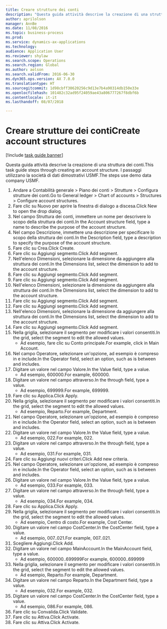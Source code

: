 ```yaml
--- 
title: Creare strutture dei conti
description: "Questa guida attività descrive la creazione di una struttura dei conti."
author: aprilolson
manager: AnnBe
ms.date: 11/08/2016
ms.topic: business-process
ms.prod: 
ms.service: dynamics-ax-applications
ms.technology: 
audience: Application User
ms.reviewer: shylaw
ms.search.scope: Operations
ms.search.region: Global
ms.author: aolson
ms.search.validFrom: 2016-06-30
ms.dyn365.ops.version: AX 7.0.0
ms.translationtype: HT
ms.sourcegitcommit: 1d98cbff30620256c9d13e7b4a90314db150e33e
ms.openlocfilehash: 101482c32ad95f24059ae43a806777267f8dbf6b
ms.contentlocale: it-it
ms.lasthandoff: 08/07/2018

---
```

# <a name="create-account-structures"></a><span data-ttu-id="84210-103">Creare strutture dei conti</span><span class="sxs-lookup"><span data-stu-id="84210-103">Create account structures</span></span>

[!include [task guide banner](../../includes/task-guide-banner.md)]

<span data-ttu-id="84210-104">Questa guida attività descrive la creazione di una struttura dei conti.</span><span class="sxs-lookup"><span data-stu-id="84210-104">This task guide steps through creating an account structure.</span></span> <span data-ttu-id="84210-105">I passaggi utilizzano la società di dati dimostrativi USMF.</span><span class="sxs-lookup"><span data-stu-id="84210-105">The steps use demo data company USMF.</span></span>

1. <span data-ttu-id="84210-106">Andare a Contabilità generale > Piano dei conti > Strutture > Configura strutture dei conti.</span><span class="sxs-lookup"><span data-stu-id="84210-106">Go to General ledger > Chart of accounts > Structures > Configure account structures.</span></span>
2. <span data-ttu-id="84210-107">Fare clic su Nuovo per aprire la finestra di dialogo a discesa.</span><span class="sxs-lookup"><span data-stu-id="84210-107">Click New to open the drop dialog.</span></span>
3. <span data-ttu-id="84210-108">Nel campo Struttura dei conti, immettere un nome per descrivere lo scopo della struttura dei conti.</span><span class="sxs-lookup"><span data-stu-id="84210-108">In the Account structure field, type a name to describe the purpose of the account structure.</span></span>
4. <span data-ttu-id="84210-109">Nel campo Descrizione, immettere una descrizione per specificare lo scopo della struttura dei conti.</span><span class="sxs-lookup"><span data-stu-id="84210-109">In the Description field, type a description to specify the purpose of the account structure.</span></span>
5. <span data-ttu-id="84210-110">Fare clic su Crea.</span><span class="sxs-lookup"><span data-stu-id="84210-110">Click Create.</span></span>
6. <span data-ttu-id="84210-111">Fare clic su Aggiungi segmento.</span><span class="sxs-lookup"><span data-stu-id="84210-111">Click Add segment.</span></span>
7. <span data-ttu-id="84210-112">Nell'elenco Dimensioni, selezionare la dimensione da aggiungere alla struttura dei conti.</span><span class="sxs-lookup"><span data-stu-id="84210-112">In the Dimensions list, select the dimension to add to the account structure.</span></span>
8. <span data-ttu-id="84210-113">Fare clic su Aggiungi segmento.</span><span class="sxs-lookup"><span data-stu-id="84210-113">Click Add segment.</span></span>
9. <span data-ttu-id="84210-114">Fare clic su Aggiungi segmento.</span><span class="sxs-lookup"><span data-stu-id="84210-114">Click Add segment.</span></span>
10. <span data-ttu-id="84210-115">Nell'elenco Dimensioni, selezionare la dimensione da aggiungere alla struttura dei conti.</span><span class="sxs-lookup"><span data-stu-id="84210-115">In the Dimensions list, select the dimension to add to the account structure.</span></span>
11. <span data-ttu-id="84210-116">Fare clic su Aggiungi segmento.</span><span class="sxs-lookup"><span data-stu-id="84210-116">Click Add segment.</span></span>
12. <span data-ttu-id="84210-117">Fare clic su Aggiungi segmento.</span><span class="sxs-lookup"><span data-stu-id="84210-117">Click Add segment.</span></span>
13. <span data-ttu-id="84210-118">Nell'elenco Dimensioni, selezionare la dimensione da aggiungere alla struttura dei conti.</span><span class="sxs-lookup"><span data-stu-id="84210-118">In the Dimensions list, select the dimension to add to the account structure.</span></span>
14. <span data-ttu-id="84210-119">Fare clic su Aggiungi segmento.</span><span class="sxs-lookup"><span data-stu-id="84210-119">Click Add segment.</span></span>
15. <span data-ttu-id="84210-120">Nella griglia, selezionare il segmento per modificare i valori consentiti.</span><span class="sxs-lookup"><span data-stu-id="84210-120">In the grid, select the segment to edit the allowed values.</span></span>
    * <span data-ttu-id="84210-121">Ad esempio, fare clic su Conto principale.</span><span class="sxs-lookup"><span data-stu-id="84210-121">For example, click in Main Account.</span></span>  
16. <span data-ttu-id="84210-122">Nel campo Operatore, selezionare un'opzione, ad esempio è compreso in e include.</span><span class="sxs-lookup"><span data-stu-id="84210-122">In the Operator field, select an option, such as is between and includes.</span></span>
17. <span data-ttu-id="84210-123">Digitare un valore nel campo Valore.</span><span class="sxs-lookup"><span data-stu-id="84210-123">In the Value field, type a value.</span></span>
    * <span data-ttu-id="84210-124">Ad esempio, 600000.</span><span class="sxs-lookup"><span data-stu-id="84210-124">For example, 600000.</span></span>  
18. <span data-ttu-id="84210-125">Digitare un valore nel campo attraverso.</span><span class="sxs-lookup"><span data-stu-id="84210-125">In the through field, type a value.</span></span>
    * <span data-ttu-id="84210-126">Ad esempio, 699999.</span><span class="sxs-lookup"><span data-stu-id="84210-126">For example, 699999.</span></span>  
19. <span data-ttu-id="84210-127">Fare clic su Applica.</span><span class="sxs-lookup"><span data-stu-id="84210-127">Click Apply.</span></span>
20. <span data-ttu-id="84210-128">Nella griglia, selezionare il segmento per modificare i valori consentiti.</span><span class="sxs-lookup"><span data-stu-id="84210-128">In the grid, select the segment to edit the allowed values.</span></span>
    * <span data-ttu-id="84210-129">Ad esempio, Reparto.</span><span class="sxs-lookup"><span data-stu-id="84210-129">For example, Department.</span></span>  
21. <span data-ttu-id="84210-130">Nel campo Operatore, selezionare un'opzione, ad esempio è compreso in e include.</span><span class="sxs-lookup"><span data-stu-id="84210-130">In the Operator field, select an option, such as is between and includes.</span></span>
22. <span data-ttu-id="84210-131">Digitare un valore nel campo Valore.</span><span class="sxs-lookup"><span data-stu-id="84210-131">In the Value field, type a value.</span></span>
    * <span data-ttu-id="84210-132">Ad esempio, 022.</span><span class="sxs-lookup"><span data-stu-id="84210-132">For example, 022.</span></span>  
23. <span data-ttu-id="84210-133">Digitare un valore nel campo attraverso.</span><span class="sxs-lookup"><span data-stu-id="84210-133">In the through field, type a value.</span></span>
    * <span data-ttu-id="84210-134">Ad esempio, 031.</span><span class="sxs-lookup"><span data-stu-id="84210-134">For example, 031.</span></span>  
24. <span data-ttu-id="84210-135">Fare clic su Aggiungi nuovi criteri.</span><span class="sxs-lookup"><span data-stu-id="84210-135">Click Add new criteria.</span></span>
25. <span data-ttu-id="84210-136">Nel campo Operatore, selezionare un'opzione, ad esempio è compreso in e include.</span><span class="sxs-lookup"><span data-stu-id="84210-136">In the Operator field, select an option, such as is between and includes.</span></span>
26. <span data-ttu-id="84210-137">Digitare un valore nel campo Valore.</span><span class="sxs-lookup"><span data-stu-id="84210-137">In the Value field, type a value.</span></span>
    * <span data-ttu-id="84210-138">Ad esempio, 033.</span><span class="sxs-lookup"><span data-stu-id="84210-138">For example, 033.</span></span>  
27. <span data-ttu-id="84210-139">Digitare un valore nel campo attraverso.</span><span class="sxs-lookup"><span data-stu-id="84210-139">In the through field, type a value.</span></span>
    * <span data-ttu-id="84210-140">Ad esempio, 034.</span><span class="sxs-lookup"><span data-stu-id="84210-140">For example, 034.</span></span>  
28. <span data-ttu-id="84210-141">Fare clic su Applica.</span><span class="sxs-lookup"><span data-stu-id="84210-141">Click Apply.</span></span>
29. <span data-ttu-id="84210-142">Nella griglia, selezionare il segmento per modificare i valori consentiti.</span><span class="sxs-lookup"><span data-stu-id="84210-142">In the grid, select the segment to edit the allowed values.</span></span>
    * <span data-ttu-id="84210-143">Ad esempio, Centro di costo.</span><span class="sxs-lookup"><span data-stu-id="84210-143">For example, Cost Center.</span></span>  
30. <span data-ttu-id="84210-144">Digitare un valore nel campo CostCenter.</span><span class="sxs-lookup"><span data-stu-id="84210-144">In the CostCenter field, type a value.</span></span>
    * <span data-ttu-id="84210-145">Ad esempio, 007..021.</span><span class="sxs-lookup"><span data-stu-id="84210-145">For example, 007..021.</span></span>  
31. <span data-ttu-id="84210-146">Scegliere Aggiungi.</span><span class="sxs-lookup"><span data-stu-id="84210-146">Click Add.</span></span>
32. <span data-ttu-id="84210-147">Digitare un valore nel campo MainAccount.</span><span class="sxs-lookup"><span data-stu-id="84210-147">In the MainAccount field, type a value.</span></span>
    * <span data-ttu-id="84210-148">Ad esempio, 600000..699999</span><span class="sxs-lookup"><span data-stu-id="84210-148">For example, 600000..699999</span></span>  
33. <span data-ttu-id="84210-149">Nella griglia, selezionare il segmento per modificare i valori consentiti.</span><span class="sxs-lookup"><span data-stu-id="84210-149">In the grid, select the segment to edit the allowed values.</span></span>
    * <span data-ttu-id="84210-150">Ad esempio, Reparto.</span><span class="sxs-lookup"><span data-stu-id="84210-150">For example, Department.</span></span>  
34. <span data-ttu-id="84210-151">Digitare un valore nel campo Reparto.</span><span class="sxs-lookup"><span data-stu-id="84210-151">In the Department field, type a value.</span></span>
    * <span data-ttu-id="84210-152">Ad esempio, 032.</span><span class="sxs-lookup"><span data-stu-id="84210-152">For example, 032.</span></span>  
35. <span data-ttu-id="84210-153">Digitare un valore nel campo CostCenter.</span><span class="sxs-lookup"><span data-stu-id="84210-153">In the CostCenter field, type a value.</span></span>
    * <span data-ttu-id="84210-154">Ad esempio, 086.</span><span class="sxs-lookup"><span data-stu-id="84210-154">For example, 086.</span></span>  
36. <span data-ttu-id="84210-155">Fare clic su Convalida.</span><span class="sxs-lookup"><span data-stu-id="84210-155">Click Validate.</span></span>
37. <span data-ttu-id="84210-156">Fare clic su Attiva.</span><span class="sxs-lookup"><span data-stu-id="84210-156">Click Activate.</span></span>
38. <span data-ttu-id="84210-157">Fare clic su Attiva.</span><span class="sxs-lookup"><span data-stu-id="84210-157">Click Activate.</span></span>


